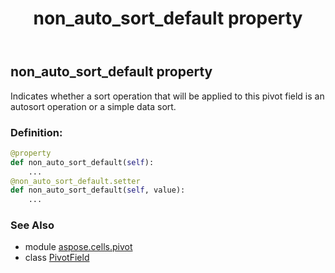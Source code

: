﻿---
title: non_auto_sort_default property
second_title: Aspose.Cells for Python via .NET API References
description: 
type: docs
weight: 450
url: /aspose.cells.pivot/pivotfield/non_auto_sort_default/
is_root: false
---

## non_auto_sort_default property


Indicates whether a sort operation that will be applied to this pivot field is an autosort operation or a simple data sort.
### Definition:
```python
@property
def non_auto_sort_default(self):
    ...
@non_auto_sort_default.setter
def non_auto_sort_default(self, value):
    ...
```

### See Also
* module [aspose.cells.pivot](../../)
* class [PivotField](/cells/python-net/aspose.cells.pivot/pivotfield)
